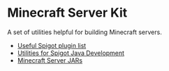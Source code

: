 # Minecraft Server Kit
A set of utilities helpful for building Minecraft servers.

- [Useful Spigot plugin list](/spigot-useful-plugins.md "Useful Spigot plugin list")
- [Utilities for Spigot Java Development](/java-utils.md "Utilities for Spigot Java Development")
- [Minecraft Server JARs](/server-jars.txt "Minecraft Server JARs")
